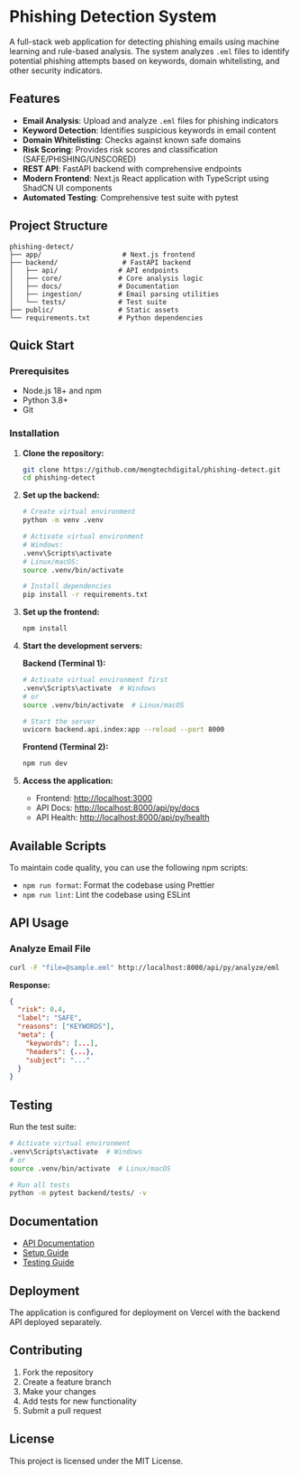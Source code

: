 # Phishing Detection System

A full-stack web application for detecting phishing emails using machine learning and rule-based analysis. The system analyzes `.eml` files to identify potential phishing attempts based on keywords, domain whitelisting, and other security indicators.

## Features

- **Email Analysis**: Upload and analyze `.eml` files for phishing indicators
- **Keyword Detection**: Identifies suspicious keywords in email content
- **Domain Whitelisting**: Checks against known safe domains
- **Risk Scoring**: Provides risk scores and classification (SAFE/PHISHING/UNSCORED)
- **REST API**: FastAPI backend with comprehensive endpoints
- **Modern Frontend**: Next.js React application with TypeScript using ShadCN UI components
- **Automated Testing**: Comprehensive test suite with pytest

## Project Structure

```
phishing-detect/
├── app/                    # Next.js frontend
├── backend/                # FastAPI backend
│   ├── api/               # API endpoints
│   ├── core/              # Core analysis logic
│   ├── docs/              # Documentation
│   ├── ingestion/         # Email parsing utilities
│   └── tests/             # Test suite
├── public/                # Static assets
└── requirements.txt       # Python dependencies
```

## Quick Start

### Prerequisites

- Node.js 18+ and npm
- Python 3.8+
- Git

### Installation

1. **Clone the repository:**

   ```bash
   git clone https://github.com/mengtechdigital/phishing-detect.git
   cd phishing-detect
   ```

2. **Set up the backend:**

   ```bash
   # Create virtual environment
   python -m venv .venv

   # Activate virtual environment
   # Windows:
   .venv\Scripts\activate
   # Linux/macOS:
   source .venv/bin/activate

   # Install dependencies
   pip install -r requirements.txt
   ```

3. **Set up the frontend:**

   ```bash
   npm install
   ```

4. **Start the development servers:**

   **Backend (Terminal 1):**

   ```bash
   # Activate virtual environment first
   .venv\Scripts\activate  # Windows
   # or
   source .venv/bin/activate  # Linux/macOS

   # Start the server
   uvicorn backend.api.index:app --reload --port 8000
   ```

   **Frontend (Terminal 2):**

   ```bash
   npm run dev
   ```

5. **Access the application:**
   - Frontend: [http://localhost:3000](http://localhost:3000)
   - API Docs: [http://localhost:8000/api/py/docs](http://localhost:8000/api/py/docs)
   - API Health: [http://localhost:8000/api/py/health](http://localhost:8000/api/py/health)

## Available Scripts

To maintain code quality, you can use the following npm scripts:

- `npm run format`: Format the codebase using Prettier
- `npm run lint`: Lint the codebase using ESLint

## API Usage

### Analyze Email File

```bash
curl -F "file=@sample.eml" http://localhost:8000/api/py/analyze/eml
```

**Response:**

```json
{
  "risk": 0.4,
  "label": "SAFE",
  "reasons": ["KEYWORDS"],
  "meta": {
    "keywords": [...],
    "headers": {...},
    "subject": "..."
  }
}
```

## Testing

Run the test suite:

```bash
# Activate virtual environment
.venv\Scripts\activate  # Windows
# or
source .venv/bin/activate  # Linux/macOS

# Run all tests
python -m pytest backend/tests/ -v
```

## Documentation

- [API Documentation](backend/docs/API.md)
- [Setup Guide](backend/docs/SETUP.md)
- [Testing Guide](backend/docs/TESTING.md)

## Deployment

The application is configured for deployment on Vercel with the backend API deployed separately.

## Contributing

1. Fork the repository
2. Create a feature branch
3. Make your changes
4. Add tests for new functionality
5. Submit a pull request

## License

This project is licensed under the MIT License.
